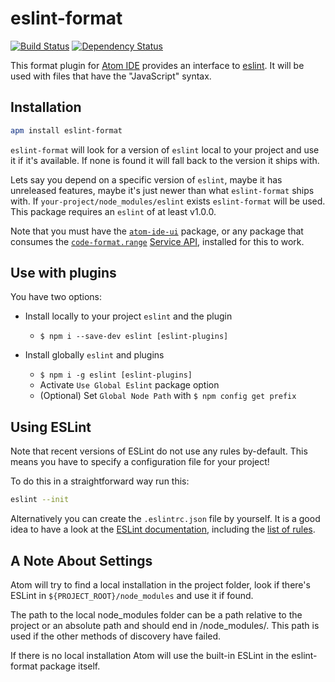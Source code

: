 # eslint-format

[![Build Status](https://travis-ci.org/AtomFormat/eslint-format.svg?branch=master)](https://travis-ci.org/AtomFormat/eslint-format)
[![Dependency Status](https://david-dm.org/AtomFormat/eslint-format.svg)](https://david-dm.org/AtomFormat/eslint-format)

This format plugin for [Atom IDE](https://ide.atom.io/) provides
an interface to [eslint](http://eslint.org). It will be used with files that
have the "JavaScript" syntax.

## Installation

```sh
apm install eslint-format
```

`eslint-format` will look for a version of `eslint` local to your project and
use it if it's available. If none is found it will fall back to the version it
ships with.

Lets say you depend on a specific version of `eslint`, maybe it has unreleased
features, maybe it's just newer than what `eslint-format` ships with. If
`your-project/node_modules/eslint` exists `eslint-format` will be used.
This package requires an `eslint` of at least v1.0.0.

Note that you must have the [`atom-ide-ui`](https://atom.io/packages/atom-ide-ui) package, or any package that consumes the
[`code-format.range`](https://github.com/facebook-atom/atom-ide-ui/blob/master/docs/code-format.md)
[Service API](https://flight-manual.atom.io/behind-atom/sections/interacting-with-other-packages-via-services/),
installed for this to work.

## Use with plugins

You have two options:

*   Install locally to your project `eslint` and the plugin

    *   `$ npm i --save-dev eslint [eslint-plugins]`

*   Install globally `eslint` and plugins

    *   `$ npm i -g eslint [eslint-plugins]`
    *   Activate `Use Global Eslint` package option
    *   (Optional) Set `Global Node Path` with `$ npm config get prefix`

## Using ESLint

Note that recent versions of ESLint do not use any rules by-default. This
means you have to specify a configuration file for your project!

To do this in a straightforward way run this:

```sh
eslint --init
```

Alternatively you can create the `.eslintrc.json` file by yourself. It is a good
idea to have a look at the [ESLint documentation](http://eslint.org/docs/user-guide/configuring),
including the [list of rules](http://eslint.org/docs/rules/).

## A Note About Settings

Atom will try to find a local installation in the project folder, look if there's ESLint in `${PROJECT_ROOT}/node_modules` and use it if found.

The path to the local node_modules folder can be a path relative to the project or an absolute path and should end in /node_modules/. This path is used if the other methods of discovery have failed.

If there is no local installation Atom will use the built-in ESLint in the eslint-format package itself.
